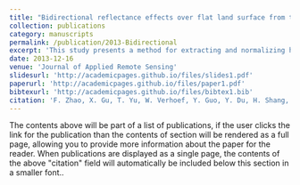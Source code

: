 ```yaml
---
title: "Bidirectional reflectance effects over flat land surface from the charge-coupled device data sets of the HJ-1A and HJ-1B satellites"
collection: publications
category: manuscripts
permalink: /publication/2013-Bidirectional
excerpt: 'This study presents a method for extracting and normalizing hemispherical-directional reflectance factors (HDRFs) from HJ-1A and HJ-1B charge-coupled device (CCD) imagery using a semiempirical BRDF model, demonstrating the significance of directional effects and the feasibility of HDRF normalization for environmental monitoring.'
date: 2013-12-16
venue: 'Journal of Applied Remote Sensing'
slidesurl: 'http://academicpages.github.io/files/slides1.pdf'
paperurl: 'http://academicpages.github.io/files/paper1.pdf'
bibtexurl: 'http://academicpages.github.io/files/bibtex1.bib'
citation: 'F. Zhao, X. Gu, T. Yu, W. Verhoef, Y. Guo, Y. Du, H. Shang, and H. Zhao (2013). Bidirectional reflectance effects over flat land surface from the charge-coupled device data sets of the HJ-1A and HJ-1B satellites. _Journal of Applied Remote Sensing_, _7_(1), 073466.'
---
```

The contents above will be part of a list of publications, if the user clicks the link for the publication than the contents of section will be rendered as a full page, allowing you to provide more information about the paper for the reader. When publications are displayed as a single page, the contents of the above "citation" field will automatically be included below this section in a smaller font..
